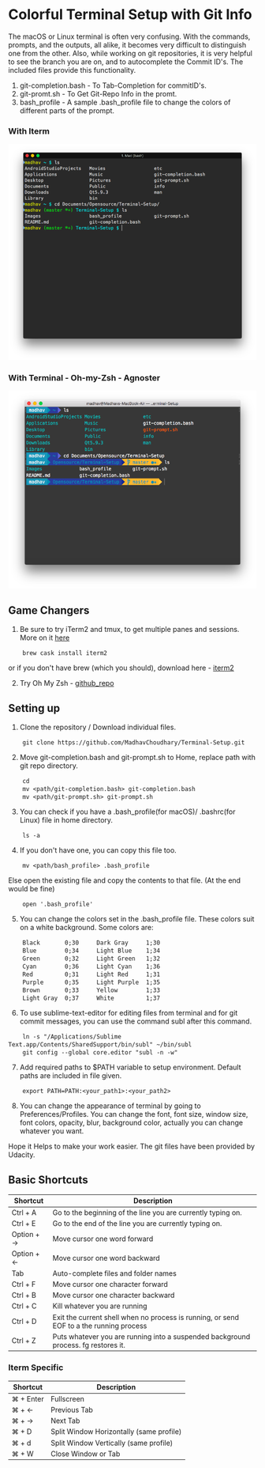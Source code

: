 # Colorful Terminal Setup with Git Info

The macOS or Linux terminal is often very confusing. With the commands, prompts, and the outputs, all alike, it becomes very difficult to distinguish one from the other.
Also, while working on git repositories, it is very helpful to see the branch you are on, and to autocomplete the Commit ID's. 
The included files provide this functionality.

1. git-completion.bash - To Tab-Completion for commitID's.
2. git-promt.sh - To Get Git-Repo Info in the promt.
3. bash_profile - A sample .bash_profile file to change the colors of different parts of the prompt.

### With Iterm
![Iterm2-Default](https://raw.githubusercontent.com/MadhavChoudhary/Terminal-Setup/master/Images/Iterm-Default.png)

### With Terminal - Oh-my-Zsh - Agnoster
![Terminal-Agnoster](https://raw.githubusercontent.com/MadhavChoudhary/Terminal-Setup/master/Images/Agnoster-OhmyZSH.png)

## Game Changers
1. Be sure to try iTerm2 and tmux, to get multiple panes and sessions.
More on it [here](https://hackernoon.com/a-gentle-introduction-to-tmux-8d784c404340)
```
	brew cask install iterm2
```
or if you don't have brew (which you should), download here - [iterm2](https://www.iterm2.com/downloads.html)

2. Try Oh My Zsh - [github_repo](https://github.com/robbyrussell/oh-my-zsh)

## Setting up

1. Clone the repository / Download individual files.
```	
	git clone https://github.com/MadhavChoudhary/Terminal-Setup.git
```	
2. Move git-completion.bash and git-prompt.sh to Home, replace path with git repo directory.
```
	cd 
	mv <path/git-completion.bash> git-completion.bash
	mv <path/git-prompt.sh> git-prompt.sh
```
3. You can check if you have a .bash_profile(for macOS)/ .bashrc(for Linux) file in home directory.
```
	ls -a
```
4. If you don't have one, you can copy this file too.
```
	mv <path/bash_profile> .bash_profile
```
   Else open the existing file and copy the contents to that file. (At the end would be fine)
```
	open '.bash_profile'
```
5. You can change the colors set in the .bash_profile file. These colors suit on a white background. Some colors are:
```
	Black       0;30     Dark Gray     1;30
	Blue        0;34     Light Blue    1;34
	Green       0;32     Light Green   1;32
	Cyan        0;36     Light Cyan    1;36
	Red         0;31     Light Red     1;31
	Purple      0;35     Light Purple  1;35
	Brown       0;33     Yellow        1;33
	Light Gray  0;37     White         1;37
```
6. To use sublime-text-editor for editing files from terminal and for git commit messages, you can use the command subl after this command.
```
	ln -s "/Applications/Sublime Text.app/Contents/SharedSupport/bin/subl" ~/bin/subl
	git config --global core.editor "subl -n -w"
```
7. Add required paths to $PATH variable to setup environment. Default paths are included in file given.
```
	export PATH=PATH:<your_path1>:<your_path2>
```
8. You can change the appearance of terminal by going to Preferences/Profiles. You can change the font, font size, window size, font colors, opacity, blur, background color, actually you can change whatever you want.

Hope it Helps to make your work easier. The git files have been provided by Udacity.

## Basic Shortcuts

| Shortcut | Description |
| ----------- | ----------- |
| Ctrl + A   | Go to the beginning of the line you are currently typing on. |
| Ctrl + E   | Go to the end of the line you are currently typing on. |
| Option + ->  | Move cursor one word forward |
| Option + <- | Move cursor one word backward |
| Tab  | Auto-complete files and folder names |
| Ctrl + F   | Move cursor one character forward |
| Ctrl + B   | Move cursor one character backward |
| Ctrl + C   | Kill whatever you are running |
| Ctrl + D   | Exit the current shell when no process is running, or send EOF to a the running process |
| Ctrl + Z   | Puts whatever you are running into a suspended background process. fg restores it. |

### Iterm Specific

| Shortcut | Description |
| ----------- | ----------- |
|  ⌘ + Enter  | Fullscreen  |
|  ⌘ + <-  | Previous Tab |
|  ⌘ + -> | Next Tab |
|  ⌘  +  D  | Split Window Horizontally (same profile) |
|  ⌘  +  d  | Split Window Vertically (same profile) |
|  ⌘  +  W  | Close Window or Tab |
